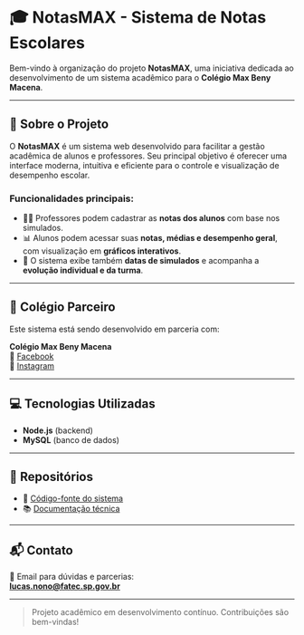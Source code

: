 # 🎓 NotasMAX - Sistema de Notas Escolares

Bem-vindo à organização do projeto **NotasMAX**, uma iniciativa dedicada ao desenvolvimento de um sistema acadêmico para o **Colégio Max Beny Macena**.

---

## 🧠 Sobre o Projeto

O **NotasMAX** é um sistema web desenvolvido para facilitar a gestão acadêmica de alunos e professores. Seu principal objetivo é oferecer uma interface moderna, intuitiva e eficiente para o controle e visualização de desempenho escolar.

### Funcionalidades principais:

- 👨‍🏫 Professores podem cadastrar as **notas dos alunos** com base nos simulados.
- 📊 Alunos podem acessar suas **notas, médias e desempenho geral**, com visualização em **gráficos interativos**.
- 📅 O sistema exibe também **datas de simulados** e acompanha a **evolução individual e da turma**.

---

## 🏫 Colégio Parceiro

Este sistema está sendo desenvolvido em parceria com:

**Colégio Max Beny Macena**  
📘 [Facebook](https://www.facebook.com/colegiomaxminimundo/?locale=pt_BR)  
📸 [Instagram](https://www.instagram.com/colegiomax.e.minimundo/)

---

## 💻 Tecnologias Utilizadas

- **Node.js** (backend)
- **MySQL** (banco de dados)

---

## 📂 Repositórios

- 🔧 [Código-fonte do sistema](https://github.com/NotasMAX/notas-max)
- 📚 [Documentação técnica](https://github.com/NotasMAX/Documentacao)

---

## 📬 Contato

📧 Email para dúvidas e parcerias:  
**lucas.nono@fatec.sp.gov.br**

---

> Projeto acadêmico em desenvolvimento contínuo. Contribuições são bem-vindas!
